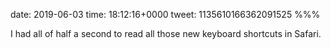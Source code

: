 date: 2019-06-03
time: 18:12:16+0000
tweet: 1135610166362091525
%%%

I had all of half a second to read all those new keyboard shortcuts in Safari.
